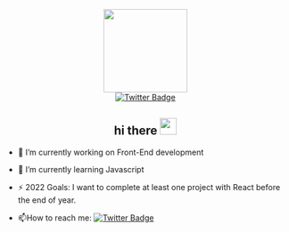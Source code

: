 <div id="header" align="center">
  <img src="https://i.giphy.com/media/QTfX9Ejfra3ZmNxh6B/giphy.webp" width="150"/><br>
  <a href="https://twitter.com/stargazer741">
    <img src="https://img.shields.io/badge/Twitter-blue?style=for-the-badge&logo=twitter&logoColor=white" alt="Twitter Badge"/>
  </a>
  <h2>
  hi there
  <img src="https://media.giphy.com/media/hvRJCLFzcasrR4ia7z/giphy.gif" width="30px" height="30px"/>
</h2>
</div>

- :telescope: I’m currently working on Front-End development

- :seedling: I’m currently learning Javascript

- :zap: 2022 Goals: I want to complete at least one project with React before the end of year.

- :mailbox:How to reach me: [![Twitter Badge](https://img.shields.io/badge/-stargazer741-blue?style=flat&logo=Twitter&logoColor=white)](https://twitter.com/stargazer741)
  

<!--
**stargazer7/stargazer7** is a ✨ _special_ ✨ repository because its `README.md` (this file) appears on your GitHub profile.

Here are some ideas to get you started:

- 🔭 I’m currently working on Front-End development
- 🌱 I’m currently learning Javascript
- 📫 How to reach me: twitter.com/stargazer741
- ⚡ 2022 Goals: I want to complete at least one project with React before the end of year.
-->

